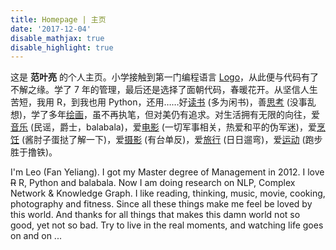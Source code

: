 ```yaml
---
title: Homepage | 主页
date: '2017-12-04'
disable_mathjax: true
disable_highlight: true
---
```


这是 **范叶亮** 的个人主页。小学接触到第一门编程语言 [Logo](https://zh.wikipedia.org/zh-hans/Logo语言)，从此便与代码有了不解之缘。学了 7 年的管理，最后还是选择了面朝代码，春暖花开。从坚信人生苦短，我用 R，到我也用 Python，还用……好[读书](/cn/books/) (多为闲书)，善[思考](/categories/思考/) (没事乱想)，学了多年[绘画](/categories/绘画/)，虽不再执笔，但对美仍有追求。对生活拥有无限的向往，爱[音乐](/categories/音乐/) (民谣，爵士，balabala)，爱[电影](/cn/movies/) (一切军事相关，热爱和平的伪军迷)，爱[烹饪](/categories/烹饪/) (酱肘子蛋挞了解一下)，爱[摄影](/categories/摄影/) (有台单反)，爱[旅行](/categories/旅行/) (日日遛弯)，爱[运动](/categories/运动/) (跑步胜于撸铁)。

I'm Leo (Fan Yeliang). I got my Master degree of Management in 2012. I love ~~R~~ R, Python and balabala. Now I am doing research on NLP, Complex Network & Knowledge Graph. I like reading, thinking, music, movie, cooking, photography and fitness. Since all these things make me feel be loved by this world. And thanks for all things that makes this damn world not so good, yet not so bad. Try to live in the real moments, and watching life goes on and on ...
